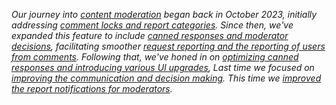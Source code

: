 _Our journey into [content moderation]((/2023/10/02/moderation)) began back in October 2023, initially addressing [comment locks and report categories](/2023/10/18/comment-locking-and-report-categories). Since then, we've expanded this feature to include [canned responses and moderator decisions](/2023/12/13/canned-responses-and-moderator-decisions), facilitating smoother [request reporting and the reporting of users from comments](/2023/12/21/request-reports-and-comment-reports). Following that, we've honed in on [optimizing canned responses and introducing various UI upgrades](/2024/03/06/content-moderation), Last time we focused on [improving the communication and decision making](/2024/04/30/content-moderation). This time we [improved the report notifications for moderators](/2024/08/27/content-moderation)._
